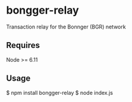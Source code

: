 # bongger-relay
Transaction relay for the Bonnger (BGR) network

## Requires

Node >= 6.11

## Usage

$ npm install bongger-relay
$ node index.js
